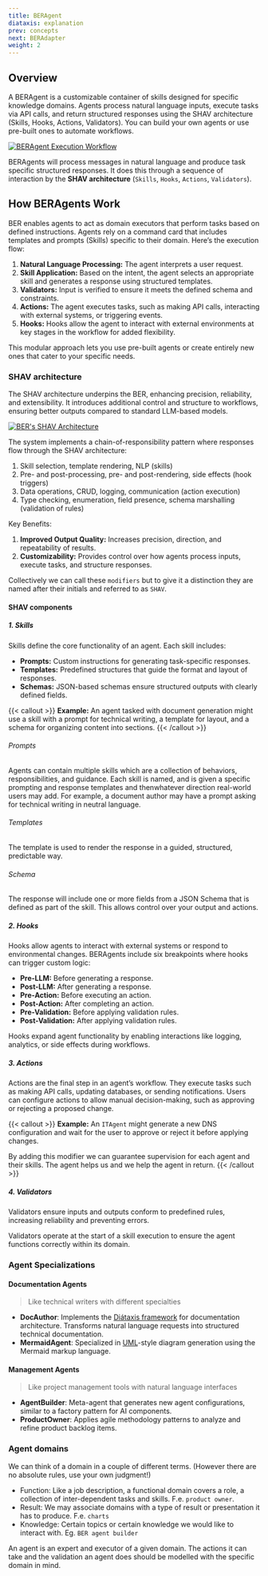 ```yaml
---
title: BERAgent
diataxis: explanation
prev: concepts
next: BERAdapter
weight: 2
---
```


## Overview
A BERAgent is a customizable container of skills designed for specific knowledge domains. Agents process natural language inputs, execute tasks via API calls, and return structured responses using the SHAV architecture (Skills, Hooks, Actions, Validators). You can build your own agents or use pre-built ones to automate workflows.

[![BERAgent Execution Workflow](/diagrams/ber-002-agent.svg)](/diagrams/ber-002-agent.svg)

BERAgents will process messages in natural language and produce task specific structured responses. It does this through a sequence of interaction by the **SHAV architecture** (`Skills`, `Hooks`, `Actions`, `Validators`).

## How BERAgents Work
BER enables agents to act as domain executors that perform tasks based on defined instructions. Agents rely on a command card that includes templates and prompts (Skills) specific to their domain. Here’s the execution flow:

1. **Natural Language Processing:** The agent interprets a user request.
2. **Skill Application:** Based on the intent, the agent selects an appropriate skill and generates a response using structured templates.
3. **Validators:** Input is verified to ensure it meets the defined schema and constraints.
4. **Actions:** The agent executes tasks, such as making API calls, interacting with external systems, or triggering events.
5. **Hooks:** Hooks allow the agent to interact with external environments at key stages in the workflow for added flexibility.

This modular approach lets you use pre-built agents or create entirely new ones that cater to your specific needs.

### SHAV architecture
The SHAV architecture underpins the BER, enhancing precision, reliability, and extensibility. It introduces additional control and structure to workflows, ensuring better outputs compared to standard LLM-based models.

[![BER's SHAV Architecture](/diagrams/ber-004-SHAV.svg)](/diagrams/ber-004-SHAV.svg)

The system implements a chain-of-responsibility pattern where responses flow through the SHAV architecture:
1. Skill selection, template rendering, NLP (skills)
2. Pre- and post-processing, pre- and post-rendering, side effects (hook triggers)
3. Data operations, CRUD, logging, communication (action execution)
4. Type checking, enumeration, field presence, schema marshalling (validation of rules)

Key Benefits:
1. **Improved Output Quality:** Increases precision, direction, and repeatability of results.
2. **Customizability:** Provides control over how agents process inputs, execute tasks, and structure responses.

Collectively we can call these `modifiers` but to give it a distinction they are named after their initials and referred to as `SHAV`.

#### SHAV components
##### 1. Skills
Skills define the core functionality of an agent. Each skill includes:
- **Prompts:** Custom instructions for generating task-specific responses.
- **Templates:** Predefined structures that guide the format and layout of responses.
- **Schemas:** JSON-based schemas ensure structured outputs with clearly defined fields.

{{< callout >}}
**Example:**
An agent tasked with document generation might use a skill with a prompt for technical writing, a template for layout, and a schema for organizing content into sections.
{{< /callout >}}

###### Prompts
Agents can contain multiple skills which are a collection of behaviors, responsibilities, and guidance. Each skill is named, and is given a specific prompting and response templates and thenwhatever direction real-world users may add. For example, a document author may have a prompt asking for technical writing in neutral language.

###### Templates
The template is used to render the response in a guided, structured, predictable way.

###### Schema
The response will include one or more fields from a JSON Schema that is defined as part of the skill. This allows control over your output and actions.

##### 2. Hooks
Hooks allow agents to interact with external systems or respond to environmental changes. BERAgents include six breakpoints where hooks can trigger custom logic:

- **Pre-LLM:** Before generating a response.
- **Post-LLM:** After generating a response.
- **Pre-Action:** Before executing an action.
- **Post-Action:** After completing an action.
- **Pre-Validation:** Before applying validation rules.
- **Post-Validation:** After applying validation rules.

Hooks expand agent functionality by enabling interactions like logging, analytics, or side effects during workflows.

##### 3. Actions
Actions are the final step in an agent’s workflow. They execute tasks such as making API calls, updating databases, or sending notifications. Users can configure actions to allow manual decision-making, such as approving or rejecting a proposed change.

{{< callout >}}
**Example:**
An `ITAgent` might generate a new DNS configuration and wait for the user to approve or reject it before applying changes.

By adding this modifier we can guarantee supervision for each agent and their skills. The agent helps us and we help the agent in return.
{{< /callout >}}

##### 4. Validators
Validators ensure inputs and outputs conform to predefined rules, increasing reliability and preventing errors.

Validators operate at the start of a skill execution to ensure the agent functions correctly within its domain.

### Agent Specializations
#### Documentation Agents

> Like technical writers with different specialties

- **DocAuthor**: Implements the [Diátaxis framework](https://diataxis.fr/) for documentation architecture. Transforms natural language requests into structured technical documentation.
- **MermaidAgent**: Specialized in [UML](https://en.wikipedia.org/wiki/Unified_Modeling_Language)-style diagram generation using the Mermaid markup language.

#### Management Agents

> Like project management tools with natural language interfaces

- **AgentBuilder**: Meta-agent that generates new agent configurations, similar to a factory pattern for AI components.
- **ProductOwner**: Applies agile methodology patterns to analyze and refine product backlog items.

### Agent domains
We can think of a domain in a couple of different terms. (However there are no absolute rules, use your own judgment!)
 - Function: Like a job description, a functional domain covers a role, a collection of inter-dependent tasks and skills. F.e. `product owner`.
 - Result: We may associate domains with a type of result or presentation it has to produce. F.e. `charts`
 - Knowledge: Certain topics or certain knowledge we would like to interact with. Eg. `BER agent builder`

An agent is an expert and executor of a given domain. The actions it can take and the validation an agent does should be modelled with the specific domain in mind.
